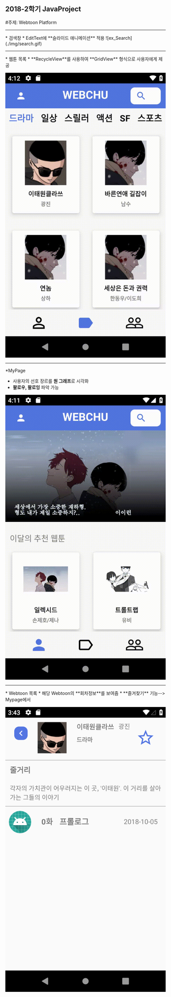 ## 2018-2학기 JavaProject

#주제: Webtoon Platform
<hr>
* 검색창
  * EditText에 **슬라이드 애니메이션** 적용
![ex_Search](./img/search.gif)

<hr>
* 웹툰 목록
  * **RecycleView**를 사용하여 **GridView** 형식으로 사용자에게 제공
  
![ex_content](./img/Content.gif)

<hr>

*MyPage
  * 사용자의 선호 장르를 **원 그래프**로 시각화
  * **팔로우, 팔로잉** 파악 가능
  
![ex_Mypage](./img/mypage.gif)


<hr>
* Webtoon 목록
  * 해당 Webtoon의 **회차정보**를 보여줌
  * **즐겨찾기** 기능--> Mypage에서 
  
![ex_webtoon](./img/Webtoon.png)


